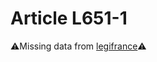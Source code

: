 # Article L651-1

⚠️Missing data from [legifrance](https://www.legifrance.gouv.fr/codes/article_lc/LEGIARTI000006239046)⚠️